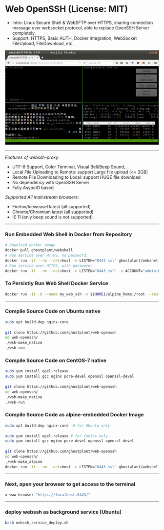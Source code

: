 # Web OpenSSH (License: MIT)

- Intro: Linux Secure Shell & WebSFTP over HTTPS, sharing connection message over websocket protocol, able to replace OpenSSH Server completely.
- Support: HTTPS, Basic AUTH, Docker Integration, WebSocket FileUpload, FileDownload, etc.

![image](https://github.com/ghostplant/web-openssh/raw/images/webshell.png "Web Shell")

--------------------------------------------------------

*Features of webssh-proxy*:

- UTF-8 Support, Color Terminal, Visual Bell/Beep Sound, ..
- Local File Uploading to Remote: support Large file upload (<= 2GB)
- Remote File Downloading to Local: support HUGE file download
- No dependency with OpenSSH Server
- Fully AsyncIO based

*Supported All mainstream browsers*:

-	Firefox/Iceweasel latest (all supported)
-	Chrome/Chromium latest (all supported)
-	IE 11 (only beep sound is not supported)

--------------------------------------------------------

### Run Embedded Web Shell in Docker from Repository

```sh
# Download docker image
docker pull ghostplant/webshell
# Run service over HTTPS, no password:
docker run -it --rm --net=host -e LISTEN="8443 ssl" ghostplant/webshell
# Run service over HTTPS, with password:
docker run -it --rm --net=host -e LISTEN="8443 ssl" -e ACCOUNT="admin:badmin" ghostplant/webshell
```

### To Persistly Run Web Shell Docker Service

```sh
docker run -it -d --name my_web_ssh -v ${HOME}/alpine_home:/root --restart always --net=host -e LISTEN="8443 ssl" -e ACCOUNT="admin:badmin" ghostplant/webshell
```

--------------------------------------------------------

### Compile Source Code on Ubuntu native

```sh
sudo apt build-dep nginx-core

git clone https://github.com/ghostplant/web-openssh
cd web-openssh/
./wsh-make_native
./wsh-run
```

### Compile Source Code on CentOS-7 native

```sh
sudo yum install epel-release
sudo yum install gcc nginx pcre-devel openssl openssl-devel

git clone https://github.com/ghostplant/web-openssh
cd web-openssh/
./wsh-make_native
./wsh-run
```

### Compile Source Code as alpine-embedded Docker Image

```sh
sudo apt build-dep nginx-core  # for Ubuntu only

sudo yum install epel-release # for Centos only
sudo yum install gcc nginx pcre-devel openssl openssl-devel

git clone https://github.com/ghostplant/web-openssh
cd web-openssh/
./wsh-make_alpine
docker run -it --rm --net=host -e LISTEN="8443 ssl" ghostplant/webshell
```

--------------------------------------------------------

### Next, open your browser to get access to the terminal

```sh
x-www-browser "https://localhost:8443/"
```
--------------------------------------------------------
### deploy webssh as background service [Ubuntu]

```sh
bash webssh_service_deploy.sh
```

